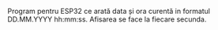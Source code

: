 
Program pentru ESP32 ce arată data și ora curentă in formatul DD.MM.YYYY hh:mm:ss. Afisarea se face la fiecare secunda.